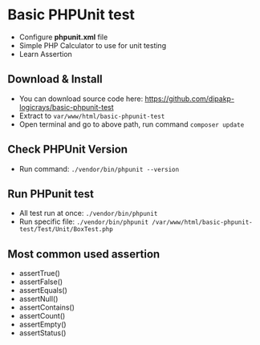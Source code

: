 # Basic PHPUnit test
- Configure **phpunit.xml** file
- Simple PHP Calculator to use for unit testing
- Learn Assertion

## Download & Install
- You can download source code here: https://github.com/dipakp-logicrays/basic-phpunit-test
- Extract to `var/www/html/basic-phpunit-test`
- Open terminal and go to above path, run command `composer update`

## Check PHPUnit Version
- Run command: `./vendor/bin/phpunit --version`

## Run PHPunit test
- All test run at once: `./vendor/bin/phpunit`
- Run specific file: `./vendor/bin/phpunit /var/www/html/basic-phpunit-test/Test/Unit/BoxTest.php`

## Most common used assertion
-  assertTrue()
- assertFalse()
- assertEquals()
- assertNull()
- assertContains()
- assertCount()
- assertEmpty()
- assertStatus()
